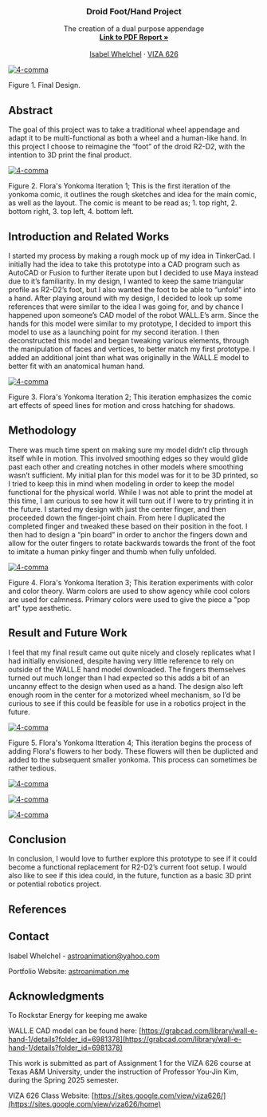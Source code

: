 <!-- Improved compatibility of back to top link: See: https://github.com/othneildrew/Best-README-Template/pull/73 -->
<a id="readme-top"></a>

<!-- PROJECT SHIELDS -->
<!--
*** I'm using markdown "reference style" links for readability.
*** Reference links are enclosed in brackets [ ] instead of parentheses ( ).
*** See the bottom of this document for the declaration of the reference variables
*** for contributors-url, forks-url, etc. This is an optional, concise syntax you may use.
*** https://www.markdownguide.org/basic-syntax/#reference-style-links
-->




<!-- PROJECT LOGO -->
<br />
<div align="center">
  </a>

  <h3 align="center">Droid Foot/Hand Project</h3>

  <p align="center">
    The creation of a dual purpose appendage
    <br />
    <a href="https://drive.google.com/file/d/1RCADC8EzU-FhASNdfd4ynTviInf4qRTo/view?usp=share_link"><strong>Link to PDF Report »</strong></a>
    <br />
    <br />
    <a href="https://astroanimation.me">Isabel Whelchel</a>
    &middot;
    <a href="https://sites.google.com/view/viza626/home">VIZA 626</a>
  </p>
</div>

[![4-comma][images-fig1]](https://astroanimation.me)

Figure 1. Final Design.

<!-- Abstract -->
## Abstract
The goal of this project was to take a traditional wheel appendage and adapt it to be multi-functional as both a wheel and a human-like hand. In this project I choose to reimagine the “foot” of the droid R2-D2, with the intention to 3D print the final product. 

[![4-comma][images-fig2]](https://astroanimation.me)

Figure 2. Flora's Yonkoma Iteration 1; This is the first iteration of the yonkoma comic, it outlines the rough sketches and idea for the main comic, as well as the layout. The comic is meant to be read as; 1. top right, 2. bottom right, 3. top left, 4. bottom left. 

<!-- Introduction and Related Works -->
## Introduction and Related Works

I started my process by making a rough mock up of my idea in TinkerCad. I initially had the idea to take this prototype into a CAD program such as AutoCAD or Fusion to further iterate upon but I decided to use Maya instead due to it’s familiarity. In my design, I wanted to keep the same triangular profile as R2-D2’s foot, but I also wanted the foot to be able to “unfold” into a hand. After playing around with my design, I decided to look up some references that were similar to the idea I was going for, and by chance I happened upon someone’s CAD model of the robot WALL.E’s arm. Since the hands for this model were similar to my prototype, I decided to import this model to use as a launching point for my second iteration. I then deconstructed this model and began tweaking various elements, through the manipulation of faces and vertices, to better match my first prototype. I added an additional joint than what was originally in the WALL.E model to better fit with an anatomical human hand.

[![4-comma][images-fig3]](https://astroanimation.me)

Figure 3. Flora's Yonkoma Iteration 2; This iteration emphasizes the comic art effects of speed lines for motion and cross hatching for shadows.

## Methodology

There was much time spent on making sure my model didn’t clip through itself while in motion. This involved smoothing edges so they would glide past each other and creating notches in other models where smoothing wasn’t sufficient. My initial plan for this model was for it to be 3D printed, so I tried to keep this in mind when modeling in order to keep the model functional for the physical world. While I was not able to print the model at this time, I am curious to see how it will turn out if I were to try printing it in the future. I started my design with just the center finger, and then proceeded down the finger-joint chain. From here I duplicated the completed finger and tweaked these based on their position in the foot. I then had to design a “pin board” in order to anchor the fingers down and allow for the outer fingers to rotate backwards towards the front of the foot to imitate a human pinky finger and thumb when fully unfolded.

[![4-comma][images-fig4]](https://astroanimation.me)

Figure 4. Flora's Yonkoma Iteration 3; This iteration experiments with color and color theory. Warm colors are used to show agency while cool colors are used for calmness. Primary colors were used to give the piece a "pop art" type aesthetic.

## Result and Future Work
I feel that my final result came out quite nicely and closely replicates what I had initially envisioned, despite having very little reference to rely on outside of the WALL.E hand model downloaded. The fingers themselves turned out much longer than I had expected so this adds a bit of an uncanny effect to the design when used as a hand. The design also left enough room in the center for a motorized wheel mechanism, so I’d be curious to see if this could be feasible for use in a robotics project in the future.

[![4-comma][images-fig5]](https://astroanimation.me)

Figure 5. Flora's Yonkoma Itteration 4; This iteration begins the process of adding Flora's flowers to her body. These flowers will then be duplicted and added to the subsequent smaller yonkoma. This process can sometimes be rather tedious.

[![4-comma][images-fig6]](https://astroanimation.me)

[![4-comma][images-fig7]](https://astroanimation.me)

[![4-comma][images-fig8]](https://astroanimation.me)

## Conclusion
In conclusion, I would love to further explore this prototype to see if it could become a functional replacement for R2-D2’s current foot setup. I would also like to see if this idea could, in the future, function as a basic 3D print or potential robotics project.


<!-- Bibliography -->
## References




<!-- CONTACT -->
## Contact

Isabel Whelchel - astroanimation@yahoo.com

Portfolio Website: [astroanimation.me](https://astroanimation.me)




<!-- ACKNOWLEDGMENTS -->
## Acknowledgments

To Rockstar Energy for keeping me awake

WALL.E CAD model can be found here: [https://grabcad.com/library/wall-e-hand-1/details?folder_id=6981378](https://grabcad.com/library/wall-e-hand-1/details?folder_id=6981378)

This work is submitted as part of Assignment 1 for the VIZA 626 course at Texas A&M University, under the instruction of Professor You-Jin Kim, during the Spring 2025 semester.

VIZA 626 Class Website: [https://sites.google.com/view/viza626/](https://sites.google.com/view/viza626/home)

<!-- MARKDOWN LINKS & IMAGES -->
<!-- https://www.markdownguide.org/basic-syntax/#reference-style-links -->
[contributors-shield]: https://img.shields.io/github/contributors/othneildrew/Best-README-Template.svg?style=for-the-badge
[contributors-url]: https://github.com/othneildrew/Best-README-Template/graphs/contributors
[forks-shield]: https://img.shields.io/github/forks/othneildrew/Best-README-Template.svg?style=for-the-badge
[forks-url]: https://github.com/othneildrew/Best-README-Template/network/members
[stars-shield]: https://img.shields.io/github/stars/othneildrew/Best-README-Template.svg?style=for-the-badge
[stars-url]: https://github.com/othneildrew/Best-README-Template/stargazers
[issues-shield]: https://img.shields.io/github/issues/othneildrew/Best-README-Template.svg?style=for-the-badge
[issues-url]: https://github.com/othneildrew/Best-README-Template/issues
[license-shield]: https://img.shields.io/github/license/othneildrew/Best-README-Template.svg?style=for-the-badge
[license-url]: https://github.com/othneildrew/Best-README-Template/blob/master/LICENSE.txt
[linkedin-shield]: https://img.shields.io/badge/-LinkedIn-black.svg?style=for-the-badge&logo=linkedin&colorB=555
[linkedin-url]: https://linkedin.com/in/othneildrew
[product-screenshot]: images/screenshot.png
[images-fig1]: AllItterations.png
[images-fig2]: Concept.png
[images-fig3]: WallECad.png
[images-fig4]: FingerDesign.png
[images-fig5]: Itteration2.png
[images-fig6]: Final.png
[images-fig7]: Fingers1.png
[images-fig8]: Fingers2.png
[Next.js]: https://img.shields.io/badge/next.js-000000?style=for-the-badge&logo=nextdotjs&logoColor=white
[Next-url]: https://nextjs.org/
[React.js]: https://img.shields.io/badge/React-20232A?style=for-the-badge&logo=react&logoColor=61DAFB
[React-url]: https://reactjs.org/
[Vue.js]: https://img.shields.io/badge/Vue.js-35495E?style=for-the-badge&logo=vuedotjs&logoColor=4FC08D
[Vue-url]: https://vuejs.org/
[Angular.io]: https://img.shields.io/badge/Angular-DD0031?style=for-the-badge&logo=angular&logoColor=white
[Angular-url]: https://angular.io/
[Svelte.dev]: https://img.shields.io/badge/Svelte-4A4A55?style=for-the-badge&logo=svelte&logoColor=FF3E00
[Svelte-url]: https://svelte.dev/
[Laravel.com]: https://img.shields.io/badge/Laravel-FF2D20?style=for-the-badge&logo=laravel&logoColor=white
[Laravel-url]: https://laravel.com
[Bootstrap.com]: https://img.shields.io/badge/Bootstrap-563D7C?style=for-the-badge&logo=bootstrap&logoColor=white
[Bootstrap-url]: https://getbootstrap.com
[JQuery.com]: https://img.shields.io/badge/jQuery-0769AD?style=for-the-badge&logo=jquery&logoColor=white
[JQuery-url]: https://jquery.com 
